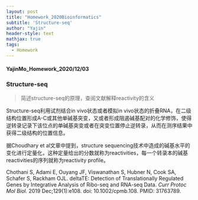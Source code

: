 ```yaml
---
layout: post
title: "Homework_2020Bioinformatics"
subtitle: 'Structure-seq'
author: "Yajin"
header-style: text
mathjax: true
tags:
  - Homework
---
```


#### YajinMo_Homework_2020/12/03

### Structure-seq

> 简述structure-seq的原理，查阅文献解释reactivity的含义

Structure-seq利用试剂结合in vivo状态或者模拟in vivo状态的折叠RNA，在二级结构位置形成A-C或其他单碱基突变，又或者形成阻遏碱基配对的化学修饰，使得逆转录记录下该位点的单碱基突变或者在突变位置停止逆转录，从而在测序结果中获得二级结构的位置信息。

据Choudhary et al文章中提到，structure sequencing技术中造成的碱基水平的变化进行定量化，这种定量给出的分数就称为reactivities，每一个转录本的碱基reactivities的序列就称为reactivity profile。

Chothani S, Adami E, Ouyang JF, Viswanathan S, Hubner N, Cook SA, Schafer S, Rackham OJL. deltaTE: Detection of Translationally Regulated Genes by Integrative Analysis of Ribo-seq and RNA-seq Data. _Curr Protoc Mol Biol._ 2019 Dec;129(1):e108. doi: 10.1002/cpmb.108. PMID: 31763789.
